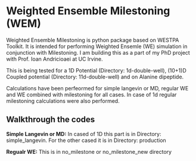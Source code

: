 # Weighted Ensemble Milestoning (WEM)

Weighted Ensemble Milestoning is python package based on WESTPA Toolkit. It is intended for performing Weighted Ensemle (WE) simulation in conjunction with Milestoning. I am building this as a part of my PhD project with Prof. Ioan Andricioaei at UC Irvine.

This is being tested for a 1D Potential (Directory: 1d-double-well), (10+1)D Coupled potential (Directory: 11d-double-well) and on Alanine dipeptide. 

Calculations have been perfeormed for simple langevin or MD, regular WE and WE combined with milestoning for all cases. In case of 1d regular milestoning calculations were also performed.

## Walkthrough the codes

**Simple Langevin or MD:** In cased of 1D this part is in Directory: simple_langevin. For the other cased it is in Directory: production

**Regualr WE:** This is in no_milestone or no_milestone_new directory

